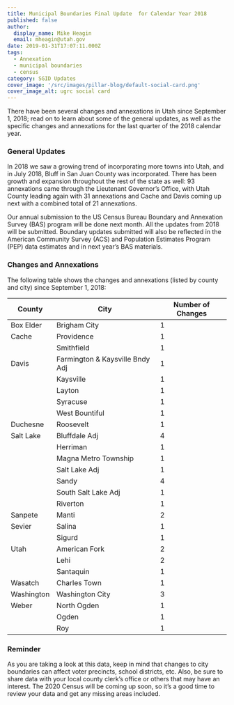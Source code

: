 ```yaml
---
title: Municipal Boundaries Final Update  for Calendar Year 2018
published: false
author:
  display_name: Mike Heagin
  email: mheagin@utah.gov
date: 2019-01-31T17:07:11.000Z
tags:
  - Annexation
  - municipal boundaries
  - census
category: SGID Updates
cover_image: '/src/images/pillar-blog/default-social-card.png'
cover_image_alt: ugrc social card
---
```


There have been several changes and annexations in Utah since September 1, 2018; read on to learn about some of the general updates, as well as the specific changes and annexations for the last quarter of the 2018 calendar year.

### General Updates

In 2018 we saw a growing trend of incorporating more towns into Utah, and in July 2018, Bluff in San Juan County was incorporated. There has been growth and expansion throughout the rest of the state as well: 93 annexations came through the Lieutenant Governor’s Office, with Utah County leading again with 31 annexations and Cache and Davis coming up next with a combined total of 21 annexations.

Our annual submission to the US Census Bureau Boundary and Annexation Survey (BAS) program will be done next month. All the updates from 2018 will be submitted. Boundary updates submitted will also be reflected in the American Community Survey (ACS) and Population Estimates Program (PEP) data estimates and in next year’s BAS materials.

### Changes and Annexations

The following table shows the changes and annexations (listed by county and city) since September 1, 2018:

| County     | City                            | Number of Changes |
| ---------- | ------------------------------- | ----------------- |
| Box Elder  | Brigham City                    | 1                 |
| Cache      | Providence                      | 1                 |
|            | Smithfield                      | 1                 |
| Davis      | Farmington & Kaysville Bndy Adj | 1                 |
|            | Kaysville                       | 1                 |
|            | Layton                          | 1                 |
|            | Syracuse                        | 1                 |
|            | West Bountiful                  | 1                 |
| Duchesne   | Roosevelt                       | 1                 |
| Salt Lake  | Bluffdale Adj                   | 4                 |
|            | Herriman                        | 1                 |
|            | Magna Metro Township            | 1                 |
|            | Salt Lake Adj                   | 1                 |
|            | Sandy                           | 4                 |
|            | South Salt Lake Adj             | 1                 |
|            | Riverton                        | 1                 |
| Sanpete    | Manti                           | 2                 |
| Sevier     | Salina                          | 1                 |
|            | Sigurd                          | 1                 |
| Utah       | American Fork                   | 2                 |
|            | Lehi                            | 2                 |
|            | Santaquin                       | 1                 |
| Wasatch    | Charles Town                    | 1                 |
| Washington | Washington City                 | 3                 |
| Weber      | North Ogden                     | 1                 |
|            | Ogden                           | 1                 |
|            | Roy                             | 1                 |

### Reminder

As you are taking a look at this data, keep in mind that changes to city boundaries can affect voter precincts, school districts, etc. Also, be sure to share data with your local county clerk’s office or others that may have an interest. The 2020 Census will be coming up soon, so it’s a good time to review your data and get any missing areas included.
